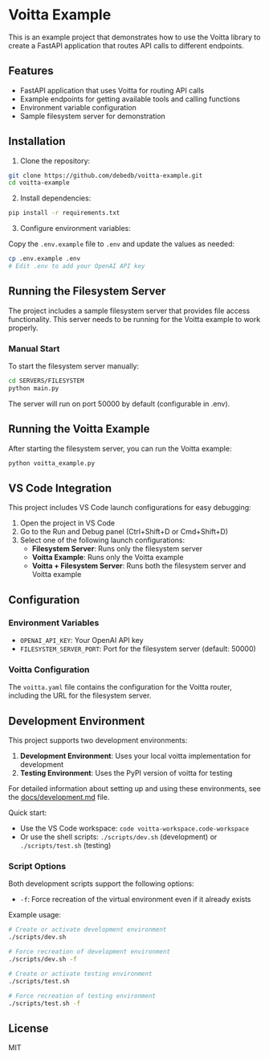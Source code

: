 # Voitta Example

This is an example project that demonstrates how to use the Voitta library to create a FastAPI application that routes API calls to different endpoints.

## Features

- FastAPI application that uses Voitta for routing API calls
- Example endpoints for getting available tools and calling functions
- Environment variable configuration
- Sample filesystem server for demonstration

## Installation

1. Clone the repository:

```bash
git clone https://github.com/debedb/voitta-example.git
cd voitta-example
```

2. Install dependencies:

```bash
pip install -r requirements.txt
```

3. Configure environment variables:

Copy the `.env.example` file to `.env` and update the values as needed:

```bash
cp .env.example .env
# Edit .env to add your OpenAI API key
```

## Running the Filesystem Server

The project includes a sample filesystem server that provides file access functionality. This server needs to be running for the Voitta example to work properly.

### Manual Start

To start the filesystem server manually:

```bash
cd SERVERS/FILESYSTEM
python main.py
```

The server will run on port 50000 by default (configurable in .env).

## Running the Voitta Example

After starting the filesystem server, you can run the Voitta example:

```bash
python voitta_example.py
```

## VS Code Integration

This project includes VS Code launch configurations for easy debugging:

1. Open the project in VS Code
2. Go to the Run and Debug panel (Ctrl+Shift+D or Cmd+Shift+D)
3. Select one of the following launch configurations:
   - **Filesystem Server**: Runs only the filesystem server
   - **Voitta Example**: Runs only the Voitta example
   - **Voitta + Filesystem Server**: Runs both the filesystem server and Voitta example

## Configuration

### Environment Variables

- `OPENAI_API_KEY`: Your OpenAI API key
- `FILESYSTEM_SERVER_PORT`: Port for the filesystem server (default: 50000)

### Voitta Configuration

The `voitta.yaml` file contains the configuration for the Voitta router, including the URL for the filesystem server.


## Development Environment

This project supports two development environments:

1. **Development Environment**: Uses your local voitta implementation for development
2. **Testing Environment**: Uses the PyPI version of voitta for testing

For detailed information about setting up and using these environments, see the [docs/development.md](docs/development.md) file.

Quick start:
- Use the VS Code workspace: `code voitta-workspace.code-workspace`
- Or use the shell scripts: `./scripts/dev.sh` (development) or `./scripts/test.sh` (testing)

### Script Options

Both development scripts support the following options:

- `-f`: Force recreation of the virtual environment even if it already exists

Example usage:
```bash
# Create or activate development environment
./scripts/dev.sh

# Force recreation of development environment
./scripts/dev.sh -f

# Create or activate testing environment
./scripts/test.sh

# Force recreation of testing environment
./scripts/test.sh -f
```

## License

MIT
